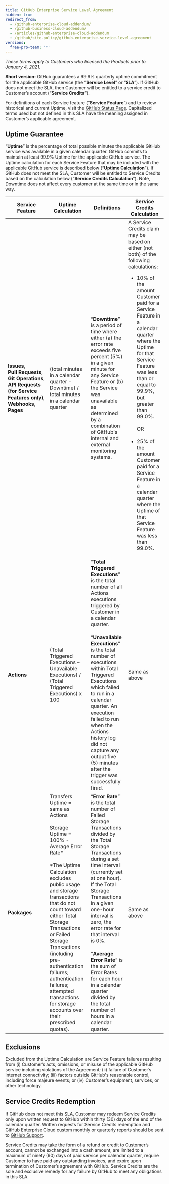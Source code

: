 ```yaml
---
title: GitHub Enterprise Service Level Agreement
hidden: true
redirect_from:
  - /github-enterprise-cloud-addendum/
  - /github-business-cloud-addendum/
  - /articles/github-enterprise-cloud-addendum
  - /github/site-policy/github-enterprise-service-level-agreement
versions:
  free-pro-team: '*'
---
```


_These terms apply to Customers who licensed the Products prior to January 4, 2021._

**Short version:** GitHub guarantees a 99.9% quarterly uptime commitment for the applicable GitHub service (the “**Service Level**” or “**SLA**”). If GitHub does not meet the SLA, then Customer will be entitled to a service credit to Customer’s account (“**Service Credits**”).

For definitions of each Service feature (“**Service Feature**”) and to review historical and current Uptime, visit the [GitHub Status Page](https://www.githubstatus.com/). Capitalized terms used but not defined in this SLA have the meaning assigned in Customer’s applicable agreement.

## Uptime Guarantee

“**Uptime**” is the percentage of total possible minutes the applicable GitHub service was available in a given calendar quarter. GitHub commits to maintain at least 99.9% Uptime for the applicable GitHub service. The Uptime calculation for each Service Feature that may be included with the applicable GitHub service is described below (“**Uptime Calculation**”). If GitHub does not meet the SLA, Customer will be entitled to Service Credits based on the calculation below (“**Service Credits Calculation**”). Note, Downtime does not affect every customer at the same time or in the same way. 

| **Service Feature** | **Uptime Calculation** | **Definitions** | **Service Credits Calculation** |
|---|---|---|---|
| **Issues**,<br>**Pull&nbsp;Requests**,<br>**Git&nbsp;Operations**,<br>**API&nbsp;Requests (for Service Features only)**,<br>**Webhooks**,<br>**Pages** | (total minutes in a calendar quarter - Downtime) / total minutes in a calendar quarter | “**Downtime**” is a period of time where either (a) the error rate exceeds five percent (5%) in a given minute for any Service Feature or (b) the Service was unavailable as determined by a combination of GitHub's internal and external monitoring systems. | A Service Credits claim may be based on either (not both) of the following calculations: <ul><li>10% of the amount Customer paid for a Service Feature in a calendar quarter where the Uptime for that Service Feature was less than or equal to 99.9%, but greater than 99.0%. <BR><BR>OR <BR><BR></li><li>25% of the amount Customer paid for a Service Feature in a calendar quarter where the Uptime of that Service Feature was less than 99.0%.</li></ul> | |
| **Actions** | (Total Triggered Executions – Unavailable Executions) / (Total Triggered Executions) x 100 | “**Total Triggered Executions**” is the total number of all Actions executions triggered by Customer in a calendar quarter. <br><br> “**Unavailable Executions**” is the total number of executions within Total Triggered Executions which failed to run in a calendar quarter.  An execution failed to run when the Actions history log did not capture any output five (5) minutes after the trigger was successfully fired. | Same as above | 
| **Packages** | Transfers Uptime = same as Actions <br> <br> Storage Uptime = 100% - Average Error Rate* <br> <br> *The Uptime Calculation excludes public usage and storage transactions that do not count toward either Total Storage Transactions or Failed Storage Transactions (including pre-authentication failures; authentication failures; attempted transactions for storage accounts over their prescribed quotas). | “**Error Rate**” is the total number of Failed Storage Transactions divided by the Total Storage Transactions during a set time interval (currently set at one hour). If the Total Storage Transactions in a given one-hour interval is zero, the error rate for that interval is 0%. <br><br> “**Average Error Rate**” is the sum of Error Rates for each hour in a calendar quarter divided by the total number of hours in a calendar quarter. | Same as above |

## Exclusions
Excluded from the Uptime Calculation are Service Feature failures resulting from (i) Customer’s acts, omissions, or misuse of the applicable GitHub service including violations of the Agreement; (ii) failure of Customer’s internet connectivity; (iii) factors outside GitHub's reasonable control, including force majeure events; or (iv) Customer’s equipment, services, or other technology.

## Service Credits Redemption
If GitHub does not meet this SLA, Customer may redeem Service Credits only upon written request to GitHub within thirty (30) days of the end of the calendar quarter. Written requests for Service Credits redemption and GitHub Enterprise Cloud custom monthly or quarterly reports should be sent to [GitHub Support](https://support.github.com/contact).

Service Credits may take the form of a refund or credit to Customer’s account, cannot be exchanged into a cash amount, are limited to a maximum of ninety (90) days of paid service per calendar quarter, require Customer to have paid any outstanding invoices, and expire upon termination of Customer’s agreement with GitHub. Service Credits are the sole and exclusive remedy for any failure by GitHub to meet any obligations in this SLA. 
